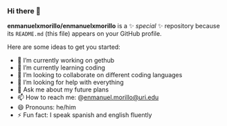 ### Hi there 👋


**enmanuelxmorillo/enmanuelxmorillo** is a ✨ _special_ ✨ repository because its `README.md` (this file) appears on your GitHub profile.

Here are some ideas to get you started:

- 🔭 I’m currently working on gethub
- 🌱 I’m currently learning coding
- 👯 I’m looking to collaborate on different coding languages
- 🤔 I’m looking for help with everything
- 💬 Ask me about my future plans 
- 📫 How to reach me: @enmanuel.morillo@uri.edu
- 😄 Pronouns: he/him
- ⚡ Fun fact: I speak spanish and english fluently 
  
